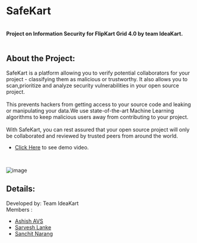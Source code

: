 <h1> SafeKart </h1>
<br>
<b>Project on Information Security for FlipKart Grid 4.0 by team IdeaKart.</b>
<br>
<br>
<h2>About the Project: </h2>

SafeKart is a platform allowing you to verify potential collaborators for your project - classifying them as malicious or trustworthy.
It also allows you to scan,prioritize and analyze security vulnerabilities in your open source project.<br> <br>
This prevents hackers from getting access to your source code and leaking or manipulating your data.We use state-of-the-art Machine Learning algorithms to keep malicious users away from contributing to your project. <br><br>
With SafeKart, you can rest assured that your open source project will only be collaborated and reviewed by trusted peers from around the world. 
<br>
<ul>
<li><a target="_blank" href="https://drive.google.com/file/d/1T9BEOfKz6PE8Y1OoW3n2KlqqjSYPr3up/view?usp=sharing" >Click Here</a> to see demo video.</li>
</ul>
<br>

![image](https://user-images.githubusercontent.com/79566726/181994880-6be95ba9-75a0-473a-8b19-0cab5d50a6e0.png)

<h2>Details:</h2>
Developed by: Team IdeaKart <br>
Members : <br>
<ul>
<li><a target="_blank" href="https://github.com/Ashish-AVS" >Ashish AVS</a> </li>
<li><a target="_blank" href="https://github.com/sarveshlanke" >Sarvesh Lanke</a> </li>
<li><a target="_blank" href="https://github.com/Sanchit611" >Sanchit Narang</a> </li>

</ul>
